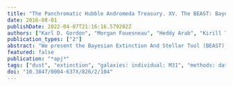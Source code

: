 ```yaml
---
title: "The Panchromatic Hubble Andromeda Treasury. XV. The BEAST: Bayesian Extinction and Stellar Tool"
date: 2016-08-01
publishDate: 2022-04-07T21:16:16.579282Z
authors: ["Karl D. Gordon", "Morgan Fouesneau", "Heddy Arab", "Kirill Tchernyshyov", "Daniel R. Weisz", "Julianne J. Dalcanton", "Benjamin F. Williams", "Eric F. Bell", "Luciana Bianchi", "Martha Boyer", "Yumi Choi", "Andrew Dolphin", "Léo Girardi", "David W. Hogg", "Jason S. Kalirai", "Maria Kapala", "Alexia R. Lewis", "Hans-Walter Rix", "Karin Sandstrom", "Evan D. Skillman"]
publication_types: ["2"]
abstract: "We present the Bayesian Extinction And Stellar Tool (BEAST), a probabilistic approach to modeling the dust extinguished photometric spectral energy distribution of an individual star while accounting for observational uncertainties common to large resolved star surveys. Given a set of photometric measurements and an observational uncertainty model, the BEAST infers the physical properties of the stellar source using stellar evolution and atmosphere models and constrains the line of sight extinction using a newly developed mixture model that encompasses the full range of dust extinction curves seen in the Local Group. The BEAST is specifically formulated for use with large multi-band surveys of resolved stellar populations. Our approach accounts for measurement uncertainties and any covariance between them due to stellar crowding (both systematic biases and uncertainties in the bias) and absolute flux calibration, thereby incorporating the full information content of the measurement. We illustrate the accuracy and precision possible with the BEAST using data from the Panchromatic Hubble Andromeda Treasury. While the BEAST has been developed for this survey, it can be easily applied to similar existing and planned resolved star surveys. Based on observations made with the NASA/ESA Hubble Space Telescope, obtained from the Data Archive at the Space Telescope Science Institute, which is operated by the Association of Universities for Research in Astronomy, Inc., under NASA contract NAS 5-26555."
featured: false
publication: "*apj*"
tags: ["dust", "extinction", "galaxies: individual: M31", "methods: data analysis", "methods: statistical", "stars: fundamental parameters", "Astrophysics - Astrophysics of Galaxies"]
doi: "10.3847/0004-637X/826/2/104"
---
```


